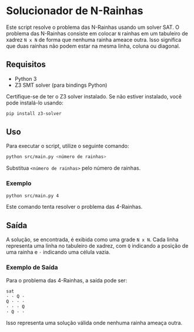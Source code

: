 # Solucionador de N-Rainhas

Este script resolve o problema das N-Rainhas usando um solver SAT. O problema das N-Rainhas consiste em colocar `N` rainhas em um tabuleiro de xadrez `N x N` de forma que nenhuma rainha ameace outra. Isso significa que duas rainhas não podem estar na mesma linha, coluna ou diagonal.

## Requisitos

- Python 3
- Z3 SMT solver (para bindings Python)

Certifique-se de ter o Z3 solver instalado. Se não estiver instalado, você pode instalá-lo usando:

```bash
pip install z3-solver
```

## Uso

Para executar o script, utilize o seguinte comando:

```bash
python src/main.py <número de rainhas>
```

Substitua `<número de rainhas>` pelo número de rainhas.

### Exemplo

```bash
python src/main.py 4
```

Este comando tenta resolver o problema das 4-Rainhas.

## Saída

A solução, se encontrada, é exibida como uma grade `N x N`. Cada linha representa uma linha no tabuleiro de xadrez, com `Q` indicando a posição de uma rainha e `·` indicando uma célula vazia.

### Exemplo de Saída

Para o problema das 4-Rainhas, a saída pode ser:

```smt
sat
· · Q ·
Q · · ·
· · · Q
· Q · ·
```

Isso representa uma solução válida onde nenhuma rainha ameaça outra.
